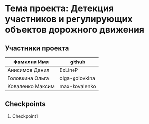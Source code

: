 # Тема проекта:  Детекция участников и регулирующих объектов дорожного движения

## Участники проекта

| Фамилия Имя | github |
| --- | --- |
| Анисимов Данил | ExLineP |
| Головкина Ольга | olga-golovkina |
| Коваленко Максим | max-kovalenko | 

## Checkpoints
1. Checkpoint1
